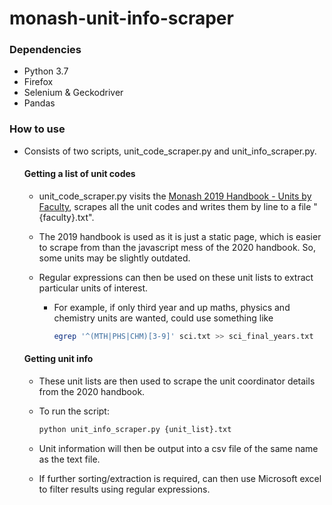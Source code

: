 # monash-unit-info-scraper

### Dependencies

* Python 3.7
* Firefox
* Selenium & Geckodriver
* Pandas

### How to use

* Consists of two scripts, unit_code_scraper.py and unit_info_scraper.py.

  #### Getting a list of unit codes

  * unit_code_scraper.py visits the [Monash 2019 Handbook - Units by Faculty](https://www3.monash.edu/pubs/2019handbooks/units/index-byfaculty.html), scrapes all the unit codes and writes them by line to a file "{faculty}.txt". 

  * The 2019 handbook is used as it is just a static page, which is easier to scrape from than the javascript mess of the 2020 handbook. So, some units may be slightly outdated. 

  * Regular expressions can then be used on these unit lists to extract particular units of interest.

    * For example, if only third year and up maths, physics and chemistry units are wanted, could use something like 

      ```bash
      egrep '^(MTH|PHS|CHM)[3-9]' sci.txt >> sci_final_years.txt
      ```

  #### Getting unit info

  * These unit lists are then used to scrape the unit coordinator details from the 2020 handbook. 

  * To run the script:

    ```bash
    python unit_info_scraper.py {unit_list}.txt 
    ```

  * Unit information will then be output into a csv file of the same name as the text file. 

  * If further sorting/extraction is required, can then use Microsoft excel to filter results using regular expressions.